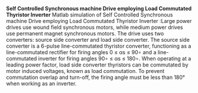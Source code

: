 **Self Controlled Synchronous machine Drive employing Load Commutated Thyristor Inverter**
Matlab simulation of Self Controlled Synchronous machine Drive employing Load Commutated Thyristor Inverter
:Large power drives use wound field synchronous motors, while medium power drives use permanent magnet synchronous motors. The drive uses two converters: source side converter and load side converter. The source side converter is a 6-pulse line-commutated thyristor converter, functioning as a line-commutated rectifier for firing angles 0 ≤ αs ≤ 90∘ and a line-commutated inverter for firing angles 90∘ ≤ αs ≤ 180∘. When operating at a leading power factor, load side converter thyristors can be commutated by motor induced voltages, known as load commutation. To prevent commutation overlap and turn-off, the firing angle must be less than 180° when working as an inverter.
